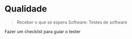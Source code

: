 # Qualidade
> Receber o que se espera
> Software: Testes de software

Fazer um checklist para guiar o tester
<!--stackedit_data:
eyJoaXN0b3J5IjpbLTIxNDYzOTY0OTZdfQ==
-->